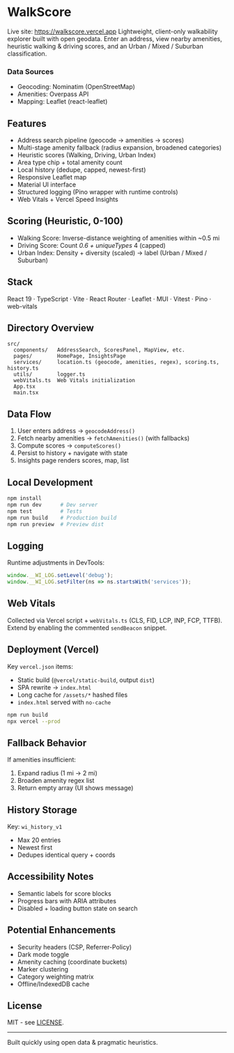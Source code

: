 # WalkScore

Live site: <https://walkscore.vercel.app>
Lightweight, client-only walkability explorer built with open geodata. Enter an address, view nearby amenities, heuristic walking & driving scores, and an Urban / Mixed / Suburban classification.

### Data Sources

- Geocoding: Nominatim (OpenStreetMap)
- Amenities: Overpass API
- Mapping: Leaflet (react-leaflet)

## Features

- Address search pipeline (geocode → amenities → scores)
- Multi-stage amenity fallback (radius expansion, broadened categories)
- Heuristic scores (Walking, Driving, Urban Index)
- Area type chip + total amenity count
- Local history (dedupe, capped, newest-first)
- Responsive Leaflet map
- Material UI interface
- Structured logging (Pino wrapper with runtime controls)
- Web Vitals + Vercel Speed Insights

## Scoring (Heuristic, 0-100)

- Walking Score: Inverse-distance weighting of amenities within ~0.5 mi
- Driving Score: Count *0.6 + uniqueTypes* 4 (capped)
- Urban Index: Density + diversity (scaled) → label (Urban / Mixed / Suburban)

## Stack

React 19 · TypeScript · Vite · React Router · Leaflet · MUI · Vitest · Pino · web-vitals

## Directory Overview

```plaintext
src/
  components/   AddressSearch, ScoresPanel, MapView, etc.
  pages/        HomePage, InsightsPage
  services/     location.ts (geocode, amenities, regex), scoring.ts, history.ts
  utils/        logger.ts
  webVitals.ts  Web Vitals initialization
  App.tsx
  main.tsx
```

## Data Flow

1. User enters address → `geocodeAddress()`
2. Fetch nearby amenities → `fetchAmenities()` (with fallbacks)
3. Compute scores → `computeScores()`
4. Persist to history + navigate with state
5. Insights page renders scores, map, list

## Local Development

```bash
npm install
npm run dev      # Dev server
npm test         # Tests
npm run build    # Production build
npm run preview  # Preview dist
```

## Logging

Runtime adjustments in DevTools:

```js
window.__WI_LOG.setLevel('debug');
window.__WI_LOG.setFilter(ns => ns.startsWith('services'));
```

## Web Vitals

Collected via Vercel script + `webVitals.ts` (CLS, FID, LCP, INP, FCP, TTFB). Extend by enabling the commented `sendBeacon` snippet.

## Deployment (Vercel)

Key `vercel.json` items:

- Static build (`@vercel/static-build`, output `dist`)
- SPA rewrite → `index.html`
- Long cache for `/assets/*` hashed files
- `index.html` served with `no-cache`

```bash
npm run build
npx vercel --prod
```

## Fallback Behavior

If amenities insufficient:

1. Expand radius (1 mi → 2 mi)
2. Broaden amenity regex list
3. Return empty array (UI shows message)

## History Storage

Key: `wi_history_v1`

- Max 20 entries
- Newest first
- Dedupes identical query + coords

## Accessibility Notes

- Semantic labels for score blocks
- Progress bars with ARIA attributes
- Disabled + loading button state on search

## Potential Enhancements

- Security headers (CSP, Referrer-Policy)
- Dark mode toggle
- Amenity caching (coordinate buckets)
- Marker clustering
- Category weighting matrix
- Offline/IndexedDB cache

## License

MIT - see [LICENSE](./LICENSE).

---
Built quickly using open data & pragmatic heuristics.
